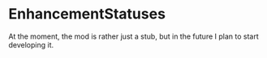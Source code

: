 # EnhancementStatuses
At the moment, the mod is rather just a stub, but in the future I plan to start developing it.

